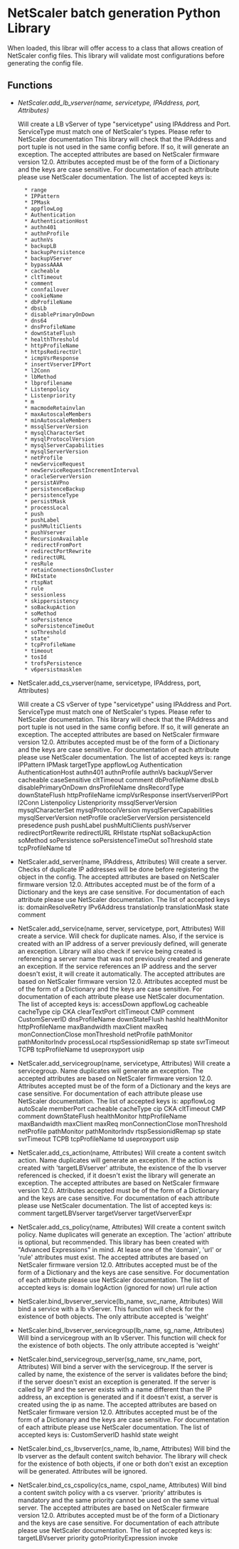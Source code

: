 # NetScaler batch generation Python Library

When loaded, this librar will offer access to a class that allows creation of NetScaler config files. This library will validate most configurations before generating the config file.

## Functions

* _NetScaler.add_lb_vserver(name, servicetype, IPAddress, port, Attributes)_

    Will create a LB vServer of type "servicetype" using IPAddress and Port. 
    ServiceType must match one of NetScaler's types. Please refer to NetScaler documentation
    This library will check that the IPAddress and port tuple is not used in the same config before. If so, it will generate an exception.
    The accepted attributes are based on NetScaler firmware version 12.0. Attributes accepted must be of the form of a Dictionary and the keys are case sensitive. For documentation of each attribute please use NetScaler documentation. The list of accepted keys is:

        * range
        * IPPattern
        * IPMask
        * appflowLog
        * Authentication
        * AuthenticationHost
        * authn401
        * authnProfile
        * authnVs
        * backupLB
        * backupPersistence
        * backupVServer
        * bypassAAAA
        * cacheable
        * cltTimeout
        * comment
        * connfailover
        * cookieName
        * dbProfileName
        * dbsLb
        * disablePrimaryOnDown
        * dns64
        * dnsProfileName
        * downStateFlush
        * healthThreshold
        * httpProfileName
        * httpsRedirectUrl
        * icmpVsrResponse
        * insertVserverIPPort
        * l2Conn
        * lbMethod
        * lbprofilename
        * Listenpolicy
        * Listenpriority
        * m
        * macmodeRetainvlan
        * maxAutoscaleMembers
        * minAutoscaleMembers
        * mssqlServerVersion
        * mysqlCharacterSet
        * mysqlProtocolVersion
        * mysqlServerCapabilities
        * mysqlServerVersion
        * netProfile
        * newServiceRequest
        * newServiceRequestIncrementInterval
        * oracleServerVersion
        * persistAVPno
        * persistenceBackup
        * persistenceType
        * persistMask
        * processLocal
        * push
        * pushLabel
        * pushMultiClients
        * pushVserver
        * RecursionAvailable
        * redirectFromPort
        * redirectPortRewrite
        * redirectURL
        * resRule
        * retainConnectionsOnCluster
        * RHIstate
        * rtspNat
        * rule
        * sessionless
        * skippersistency
        * soBackupAction
        * soMethod
        * soPersistence
        * soPersistenceTimeOut
        * soThreshold
        * state"
        * tcpProfileName
        * timeout
        * tosId
        * trofsPersistence
        * v6persistmasklen

* NetScaler.add_cs_vserver(name, servicetype, IPAddress, port, Attributes)

    Will create a CS vServer of type "servicetype" using IPAddress and Port. ServiceType must match one of NetScaler's types. Please refer to NetScaler documentation. This library will check that the IPAddress and port tuple is not used in the same config before. If so, it will generate an exception.
    The accepted attributes are based on NetScaler firmware version 12.0. Attributes accepted must be of the form of a Dictionary and the keys are case sensitive. For documentation of each attribute please use NetScaler documentation. The list of accepted keys is:
        range
        IPPattern
        IPMask
        targetType
        appflowLog
        Authentication
        AuthenticationHost
        authn401
        authnProfile
        authnVs
        backupVServer
        cacheable
        caseSensitive
        cltTimeout
        comment
        dbProfileName
        dbsLb
        disablePrimaryOnDown
        dnsProfileName
        dnsRecordType
        downStateFlush
        httpProfileName
        icmpVsrResponse
        insertVserverIPPort
        l2Conn
        Listenpolicy
        Listenpriority
        mssqlServerVersion
        mysqlCharacterSet
        mysqlProtocolVersion
        mysqlServerCapabilities
        mysqlServerVersion
        netProfile
        oracleServerVersion
        persistenceId
        presedence
        push
        pushLabel
        pushMultiClients
        pushVserver
        redirectPortRewrite
        redirectURL
        RHIstate
        rtspNat
        soBackupAction
        soMethod
        soPersistence
        soPersistenceTimeOut
        soThreshold
        state
        tcpProfileName
        td

* NetScaler.add_server(name, IPAddress, Attributes)
    Will create a server. Checks of duplicate IP addresses will be done before registering the object in the config.
    The accepted attributes are based on NetScaler firmware version 12.0. Attributes accepted must be of the form of a Dictionary and the keys are case sensitive. For documentation of each attribute please use NetScaler documentation. The list of accepted keys is:
        domainResolveRetry
        IPv6Address
        translationIp
        translationMask
        state
        comment

* NetScaler.add_service(name, server, servicetype, port, Attributes)
    Will create a service. Will check for duplicate names. Also, if the service is created with an IP address of a server previously defined, will generate an exception. Library will also check if service being created is referencing a server name that was not previously created and generate an exception. If the service references an IP address and the server doesn't exist, it will create it automatically.
    The accepted attributes are based on NetScaler firmware version 12.0. Attributes accepted must be of the form of a Dictionary and the keys are case sensitive. For documentation of each attribute please use NetScaler documentation. The list of accepted keys is:
        accessDown
        appflowLog
        cacheable
        cacheType
        cip
        CKA
        clearTextPort
        cltTimeout
        CMP
        comment
        CustomServerID
        dnsProfileName
        downStateFlush
        hashId
        healthMonitor
        httpProfileName
        maxBandwidth
        maxClient
        maxReq
        monConnectionClose
        monThreshold
        netProfile
        pathMonitor
        pathMonitorIndv
        processLocal
        rtspSessionidRemap
        sp
        state
        svrTimeout
        TCPB
        tcpProfileName
        td
        useproxyport
        usip

* NetScaler.add_servicegroup(name, servicetype, Attributes)
    Will create a servicegroup. Name duplicates will generate an exception.
    The accepted attributes are based on NetScaler firmware version 12.0. Attributes accepted must be of the form of a Dictionary and the keys are case sensitive. For documentation of each attribute please use NetScaler documentation. The list of accepted keys is:
        appflowLog
        autoScale
        memberPort
        cacheable
        cacheType
        cip
        CKA
        cltTimeout
        CMP
        comment
        downStateFlush
        healthMonitor
        httpProfileName
        maxBandwidth
        maxClient
        maxReq
        monConnectionClose
        monThreshold
        netProfile
        pathMonitor
        pathMonitorIndv
        rtspSessionidRemap
        sp
        state
        svrTimeout
        TCPB
        tcpProfileName
        td
        useproxyport
        usip

* NetScaler.add_cs_action(name, Attributes)
    Will create a content switch action. Name duplicates will generate an exception. If the action is created with 'targetLBVserver' attribute, the existence of the lb vserver referenced is checked, if it doesn't exist the library will generate an exception.
    The accepted attributes are based on NetScaler firmware version 12.0. Attributes accepted must be of the form of a Dictionary and the keys are case sensitive. For documentation of each attribute please use NetScaler documentation. The list of accepted keys is:
        comment
        targetLBVserver
        targetVserver
        targetVserverExpr

* NetScaler.add_cs_policy(name, Attributes)
    Will create a content switch policy. Name duplicates will generate an exception. The 'action' attribute is optional, but recommended. This library has been created with "Advanced Expressions" in mind. At lease one of the 'domain', 'url' or 'rule' attributes must exist.
    The accepted attributes are based on NetScaler firmware version 12.0. Attributes accepted must be of the form of a Dictionary and the keys are case sensitive. For documentation of each attribute please use NetScaler documentation. The list of accepted keys is:
        domain
        logAction (ignored for now)
        url
        rule
        action

* NetScaler.bind_lbvserver_service(lb_name, svc_name, Attributes)
    Will bind a service with a lb vServer. This function will check for the existence of both objects. The only attribute accepted is 'weight'

* NetScaler.bind_lbvserver_servicegroup(lb_name, sg_name, Attributes)
    Will bind a servicegroup with an lb vServer. This function will check for the existence of both objects. The only attribute accepted is 'weight'

* NetScaler.bind_servicegroup_server(sg_name, srv_name, port, Attributes)
    Will bind a server with the servicegroup. If the server is called by name, the existence of the server is validates before the bind; if the server doesn't exist an exception is generated. If the server is called by IP and the server exists with a name different than the IP address, an exception is generated and if it doesn't exist, a server is created using the ip as name.
    The accepted attributes are based on NetScaler firmware version 12.0. Attributes accepted must be of the form of a Dictionary and the keys are case sensitive. For documentation of each attribute please use NetScaler documentation. The list of accepted keys is:
        CustomServerID
        hashId
        state
        weight

* NetScaler.bind_cs_lbvserver(cs_name, lb_name, Attributes)
    Will bind the lb vserver as the default content switch behavior. The library will check for the existence of both objects, if one or both don't exist an exception will be generated. Attributes will be ignored.

* NetScaler.bind_cs_cspolicy(cs_name, cspol_name, Attributes)
    Will bind a content switch policy with a cs vserver. 'priority' attributes is mandatory and the same priority cannot be used on the same virtual server.
    The accepted attributes are based on NetScaler firmware version 12.0. Attributes accepted must be of the form of a Dictionary and the keys are case sensitive. For documentation of each attribute please use NetScaler documentation. The list of accepted keys is:
        targetLBVserver
        priority
        gotoPriorityExpression
        invoke

